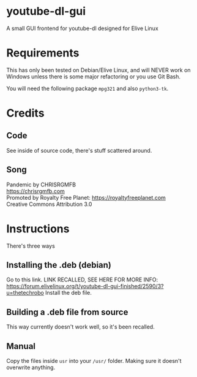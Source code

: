 # youtube-dl-gui
A small GUI frontend for youtube-dl designed for Elive Linux

# Requirements
This has only been tested on Debian/Elive Linux, and will NEVER work on Windows unless there is  some major refactoring or you use Git Bash.

You will need the following package  `mpg321` and also `python3-tk`. 

# Credits
## Code
See inside of source code, there's stuff scattered around.
## Song
Pandemic by CHRISRGMFB  
https://chrisrgmfb.com  
Promoted by Royalty Free Planet: https://royaltyfreeplanet.com  
Creative Commons Attribution 3.0

# Instructions
There's three ways

## Installing the .deb (debian)
Go to this link. <!--https://gofile.io/d/TGx4oA-->LINK RECALLED, SEE HERE FOR MORE INFO: https://forum.elivelinux.org/t/youtube-dl-gui-finished/2590/3?u=thetechrobo Install the deb file.

## Building a .deb file from source
This way currently doesn't work well, so it's been recalled.

## Manual
Copy the files inside `usr` into your `/usr/` folder. Making sure it doesn't overwrite anything.
